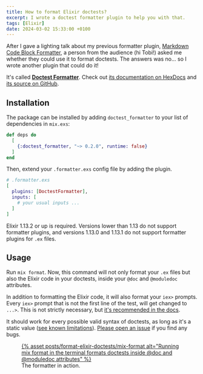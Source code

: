 ```yaml
---
title: How to format Elixir doctests?
excerpt: I wrote a doctest formatter plugin to help you with that.
tags: [Elixir]
date: 2024-03-02 15:33:00 +0100
---
```


After I gave a lighting talk about my previous formatter plugin, [Markdown Code Block Formatter](https://angelika.me/2024/01/27/format-elixir-code-blocks-in-markdown/), a person from the audience (hi Tobi!) asked me whether they could use it to format doctests. The answers was no... so I wrote another plugin that could do it!

It's called **[Doctest Formatter](https://hex.pm/packages/doctest_formatter)**. Check out [its documentation on HexDocs](https://hexdocs.pm/doctest_formatter/readme.html) and [its source on GitHub](https://github.com/angelikatyborska/doctest_formatter/).

## Installation

The package can be installed by adding `doctest_formatter` to your list of dependencies in `mix.exs`:

```elixir
def deps do
  [
    {:doctest_formatter, "~> 0.2.0", runtime: false}
  ]
end
```

Then, extend your `.formatter.exs` config file by adding the plugin.

```elixir
# .formatter.exs
[
  plugins: [DoctestFormatter],
  inputs: [
    # your usual inputs ...
  ]
]
```

Elixir 1.13.2 or up is required. Versions lower than 1.13 do not support formatter plugins, and versions 1.13.0 and 1.13.1 do not support formatter plugins for `.ex` files.

## Usage

Run `mix format`. Now, this command will not only format your `.ex` files but also the Elixir code in your doctests, inside your `@doc` and `@moduledoc` attributes.

In addition to formatting the Elixir code, it will also format your `iex>` prompts. Every `iex>` prompt that is not the first line of the test, will get changed to `...>`. This is not strictly necessary, but [it's recommended in the docs](https://hexdocs.pm/ex_unit/ExUnit.DocTest.html#module-syntax).

It should work for every possible valid syntax of doctests, as long as it's a static value ([see known limitations](https://hexdocs.pm/doctest_formatter/readme.html#known-limitations)). [Please open an issue](https://github.com/angelikatyborska/doctest_formatter/issues) if you find any bugs.

<figure>
<a href='{% asset posts/format-elixir-doctests/mix-format @path %}'>
{% asset posts/format-elixir-doctests/mix-format alt="Running mix format in the terminal formats doctests inside @doc and @moduledoc attributes" %}
</a>
<figcaption>The formatter in action.</figcaption>
</figure>
